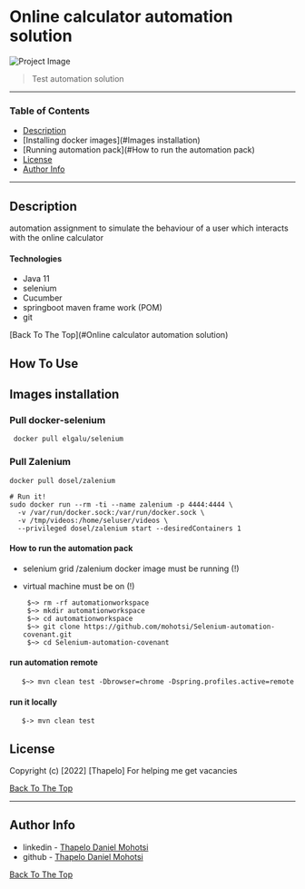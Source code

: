 # Online calculator automation solution

![Project Image](https://media-exp1.licdn.com/dms/image/D4D35AQFlDUkTx-OTxw/profile-framedphoto-shrink_200_200/0/1655459200064?e=1659337200&v=beta&t=Ysk-oT0JVkC9aoTYZr23s9aFlV5ZUsX4x0tGio5w08w)

> Test automation solution

---
### Table of Contents


- [Description](#description)
- [Installing docker images](#Images installation)
- [Running automation pack](#How to run the automation pack)
- [License](#license)
- [Author Info](#author-info)
---

## Description
automation assignment to simulate the behaviour of a user which interacts with the online calculator
#### Technologies

- Java 11
- selenium
- Cucumber
- springboot maven frame work (POM)
- git

[Back To The Top](#Online calculator automation solution)



## How To Use

## Images installation
### Pull docker-selenium

     docker pull elgalu/selenium
### Pull Zalenium
    docker pull dosel/zalenium
    
    # Run it!
    sudo docker run --rm -ti --name zalenium -p 4444:4444 \
      -v /var/run/docker.sock:/var/run/docker.sock \
      -v /tmp/videos:/home/seluser/videos \
      --privileged dosel/zalenium start --desiredContainers 1

#### How to run the automation pack
- selenium grid /zalenium docker image must be running (!)
- virtual machine must be on (!)

       $~> rm -rf automationworkspace
       $~> mkdir automationworkspace
       $~> cd automationworkspace
       $~> git clone https://github.com/mohotsi/Selenium-automation-covenant.git
       $~> cd Selenium-automation-covenant

#### run automation remote
       $~> mvn clean test -Dbrowser=chrome -Dspring.profiles.active=remote
#### run it locally
       $-> mvn clean test
## License

Copyright (c) [2022] [Thapelo]
For helping me get vacancies

[Back To The Top](#read-me-template)

---

## Author Info

- linkedin - [Thapelo Daniel Mohotsi](https://www.linkedin.com/in/thapelo-daniel-mohotsi-1b752a42/)
- github - [Thapelo Daniel Mohotsi](https://github.com/mohotsi)

[Back To The Top](#read-me-template)



